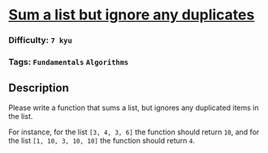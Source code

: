 # [Sum a list but ignore any duplicates](https://www.codewars.com/kata/5993fb6c4f5d9f770c0000f2)

### Difficulty: `7 kyu`
 
### Tags: `Fundamentals` `Algorithms` 

## Description

Please write a function that sums a list, but ignores any duplicated items in the list.

For instance, for the list `[3, 4, 3, 6]` the function should return `10`,
and for the list `[1, 10, 3, 10, 10]` the function should return `4`.